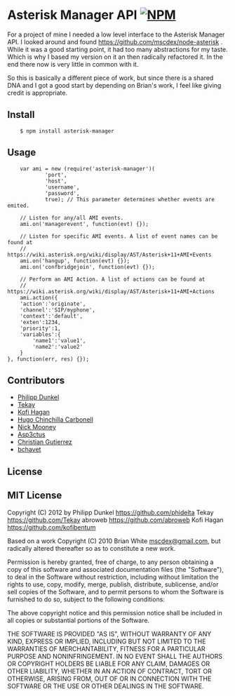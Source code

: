 # Asterisk Manager API [![NPM](https://nodei.co/npm/asterisk-manager.png)](https://nodei.co/npm/asterisk-manager/)

For a project of mine I needed a low level interface to the Asterisk Manager API. I looked around and found https://github.com/mscdex/node-asterisk . While it was a good starting point, it had too many abstractions for my taste. Which is why I based my version on it an then radically refactored it. In the end there now is very little in common with it.

So this is basically a different piece of work, but since there is a shared DNA and I got a good start by depending on Brian's work, I feel like giving credit is appropriate.

## Install

        $ npm install asterisk-manager

## Usage

        var ami = new (require('asterisk-manager')(
                'port',
                'host',
                'username',
                'password',
                true); // This parameter determines whether events are emited.

        // Listen for any/all AMI events.
        ami.on('managerevent', function(evt) {});

        // Listen for specific AMI events. A list of event names can be found at
        // https://wiki.asterisk.org/wiki/display/AST/Asterisk+11+AMI+Events
        ami.on('hangup', function(evt) {});
        ami.on('confbridgejoin', function(evt) {});

        // Perform an AMI Action. A list of actions can be found at
        // https://wiki.asterisk.org/wiki/display/AST/Asterisk+11+AMI+Actions
        ami.action({
		'action':'originate',
		'channel':'SIP/myphone',
		'context':'default',
		'exten':1234,
		'priority':1,
		'variables':{
			'name1':'value1',
			'name2':'value2'
		}
	}, function(err, res) {});

## Contributors

 * [Philipp Dunkel](https://github.com/phidelta)
 * [Tekay](https://github.com/Tekay)
 * [Kofi Hagan](https://github.com/kofibentum)
 * [Hugo Chinchilla Carbonell](https://github.com/hugochinchilla)
 * [Nick Mooney](https://github.com/Gnewt)
 * [Asp3ctus](https://github.com/Asp3ctus)
 * [Christian Gutierrez](https://github.com/chesstrian)
 * [bchavet](https://github.com/bchavet)

## License

MIT License
-----------

Copyright (C) 2012 by
  Philipp Dunkel <https://github.com/phidelta>
  Tekay <https://github.com/Tekay>
  abroweb <https://github.com/abroweb>
  Kofi Hagan <https://github.com/kofibentum>

Based on a work Copyright (C) 2010 Brian White <mscdex@gmail.com>, but radically altered thereafter so as to constitute a new work.

Permission is hereby granted, free of charge, to any person obtaining a copy
of this software and associated documentation files (the "Software"), to deal
in the Software without restriction, including without limitation the rights
to use, copy, modify, merge, publish, distribute, sublicense, and/or sell
copies of the Software, and to permit persons to whom the Software is
furnished to do so, subject to the following conditions:

The above copyright notice and this permission notice shall be included in
all copies or substantial portions of the Software.

THE SOFTWARE IS PROVIDED "AS IS", WITHOUT WARRANTY OF ANY KIND, EXPRESS OR
IMPLIED, INCLUDING BUT NOT LIMITED TO THE WARRANTIES OF MERCHANTABILITY,
FITNESS FOR A PARTICULAR PURPOSE AND NONINFRINGEMENT. IN NO EVENT SHALL THE
AUTHORS OR COPYRIGHT HOLDERS BE LIABLE FOR ANY CLAIM, DAMAGES OR OTHER
LIABILITY, WHETHER IN AN ACTION OF CONTRACT, TORT OR OTHERWISE, ARISING FROM,
OUT OF OR IN CONNECTION WITH THE SOFTWARE OR THE USE OR OTHER DEALINGS IN
THE SOFTWARE.
